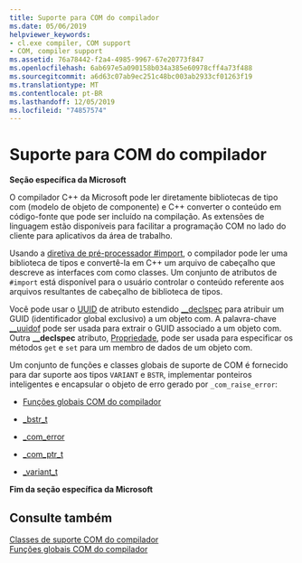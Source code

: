 ```yaml
---
title: Suporte para COM do compilador
ms.date: 05/06/2019
helpviewer_keywords:
- cl.exe compiler, COM support
- COM, compiler support
ms.assetid: 76a78442-f2a4-4985-9967-67e20773f847
ms.openlocfilehash: 6ab697e5a090158b034a385e60978cff4a73f488
ms.sourcegitcommit: a6d63c07ab9ec251c48bc003ab2933cf01263f19
ms.translationtype: MT
ms.contentlocale: pt-BR
ms.lasthandoff: 12/05/2019
ms.locfileid: "74857574"
---
```

# <a name="compiler-com-support"></a>Suporte para COM do compilador

**Seção específica da Microsoft**

O compilador C++ da Microsoft pode ler diretamente bibliotecas de tipo com (modelo de objeto de componente) e C++ converter o conteúdo em código-fonte que pode ser incluído na compilação. As extensões de linguagem estão disponíveis para facilitar a programação COM no lado do cliente para aplicativos da área de trabalho.

Usando a [diretiva de pré-processador #import](../preprocessor/hash-import-directive-cpp.md), o compilador pode ler uma biblioteca de tipos e convertê-la em C++ um arquivo de cabeçalho que descreve as interfaces com como classes. Um conjunto de atributos de `#import` está disponível para o usuário controlar o conteúdo referente aos arquivos resultantes de cabeçalho de biblioteca de tipos.

Você pode usar o [UUID](../cpp/uuid-cpp.md) de atributo estendido [__declspec](../cpp/declspec.md) para atribuir um GUID (identificador global exclusivo) a um objeto com. A palavra-chave [__uuidof](../cpp/uuidof-operator.md) pode ser usada para extrair o GUID associado a um objeto com. Outra **__declspec** atributo, [Propriedade](../cpp/property-cpp.md), pode ser usada para especificar os métodos `get` e `set` para um membro de dados de um objeto com.

Um conjunto de funções e classes globais de suporte de COM é fornecido para dar suporte aos tipos `VARIANT` e `BSTR`, implementar ponteiros inteligentes e encapsular o objeto de erro gerado por `_com_raise_error`:

- [Funções globais COM do compilador](../cpp/compiler-com-global-functions.md)

- [_bstr_t](../cpp/bstr-t-class.md)

- [_com_error](../cpp/com-error-class.md)

- [_com_ptr_t](../cpp/com-ptr-t-class.md)

- [_variant_t](../cpp/variant-t-class.md)

**Fim da seção específica da Microsoft**

## <a name="see-also"></a>Consulte também

[Classes de suporte COM do compilador](../cpp/compiler-com-support-classes.md)<br/>
[Funções globais COM do compilador](../cpp/compiler-com-global-functions.md)
